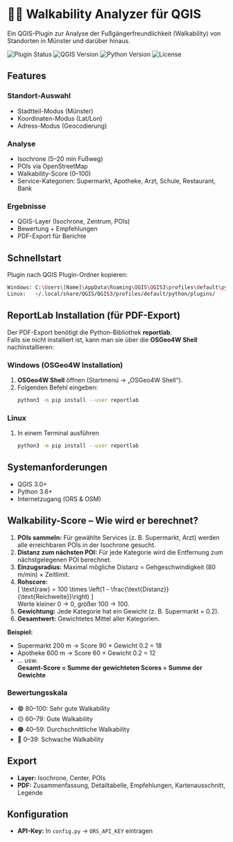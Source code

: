 # 🚶‍♂️ Walkability Analyzer für QGIS

Ein QGIS-Plugin zur Analyse der Fußgängerfreundlichkeit (Walkability) von Standorten in Münster und darüber hinaus.

![Plugin Status](https://img.shields.io/badge/status-beta-orange)
![QGIS Version](https://img.shields.io/badge/QGIS-3.0+-brightgreen)
![Python Version](https://img.shields.io/badge/Python-3.6+-blue)
![License](https://img.shields.io/badge/license-GPL%20v2+-green)

## Features

### Standort-Auswahl
- Stadtteil-Modus (Münster)
- Koordinaten-Modus (Lat/Lon)
- Adress-Modus (Geocodierung)

### Analyse
- Isochrone (5–20 min Fußweg)
- POIs via OpenStreetMap
- Walkability-Score (0–100)
- Service-Kategorien: Supermarkt, Apotheke, Arzt, Schule, Restaurant, Bank

### Ergebnisse
- QGIS-Layer (Isochrone, Zentrum, POIs)
- Bewertung + Empfehlungen
- PDF-Export für Berichte

## Schnellstart

Plugin nach QGIS Plugin-Ordner kopieren:
```bash
Windows: C:\Users\[Name]\AppData\Roaming\QGIS\QGIS3\profiles\default\python\plugins\
Linux:   ~/.local/share/QGIS/QGIS3/profiles/default/python/plugins/
```
## ReportLab Installation (für PDF-Export)

Der PDF-Export benötigt die Python-Bibliothek **reportlab**.  
Falls sie nicht installiert ist, kann man sie über die **OSGeo4W Shell** nachinstallieren:

### Windows (OSGeo4W Installation)
1. **OSGeo4W Shell** öffnen (Startmenü → „OSGeo4W Shell“).  
2. Folgenden Befehl eingeben:
    ```bash
    python3 -m pip install --user reportlab
    ```
### Linux
1. In einem Terminal ausführen
    ```bash
    python3 -m pip install --user reportlab
    ```

## Systemanforderungen
- QGIS 3.0+
- Python 3.6+
- Internetzugang (ORS & OSM)

## Walkability-Score – Wie wird er berechnet?

1. **POIs sammeln:** Für gewählte Services (z. B. Supermarkt, Arzt) werden alle erreichbaren POIs in der Isochrone gesucht.  
2. **Distanz zum nächsten POI:** Für jede Kategorie wird die Entfernung zum nächstgelegenen POI berechnet.  
3. **Einzugsradius:** Maximal mögliche Distanz = Gehgeschwindigkeit (80 m/min) × Zeitlimit.  
4. **Rohscore:**  
   \[
   \text{raw} = 100 \times \left(1 - \frac{\text{Distanz}}{\text{Reichweite}}\right)
   \]  
   Werte kleiner 0 → 0, größer 100 → 100.  
5. **Gewichtung:** Jede Kategorie hat ein Gewicht (z. B. Supermarkt = 0.2).  
6. **Gesamtwert:** Gewichtetes Mittel aller Kategorien.  

**Beispiel:**  
- Supermarkt 200 m → Score 90 × Gewicht 0.2 = 18  
- Apotheke 600 m → Score 60 × Gewicht 0.2 = 12  
- … usw.  
**Gesamt-Score = Summe der gewichteten Scores ÷ Summe der Gewichte**

### Bewertungsskala
- 🟢 80–100: Sehr gute Walkability  
- 🟡 60–79: Gute Walkability  
- 🟠 40–59: Durchschnittliche Walkability
- 🔴 0–39: Schwache Walkability

## Export
- **Layer:** Isochrone, Center, POIs  
- **PDF:** Zusammenfassung, Detailtabelle, Empfehlungen, Kartenausschnitt, Legende  

## Konfiguration
- **API-Key:** In `config.py` → `ORS_API_KEY` eintragen  